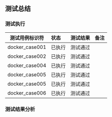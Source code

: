 ## 测试总结

### 测试执行

| 测试用例标识符 | 状态 | 测试结果 | 备注 |
| :------: | :------ | :------ |  :------ | 
| docker_case001 | 已执行 | 测试通过 | |
| docker_case002 | 已执行 | 测试通过 | |
| docker_case004 | 已执行 | 测试通过 | |
| docker_case005 | 已执行 | 测试通过 | |
| docker_case005| 已执行 | 测试通过 | |
| docker_case006| 已执行 | 测试通过 | |

### 测试结果分析
